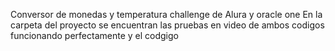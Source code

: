 Conversor de monedas y temperatura challenge de Alura y oracle one
En la carpeta del proyecto se encuentran las pruebas en video de ambos codigos funcionando perfectamente y el codgigo 

